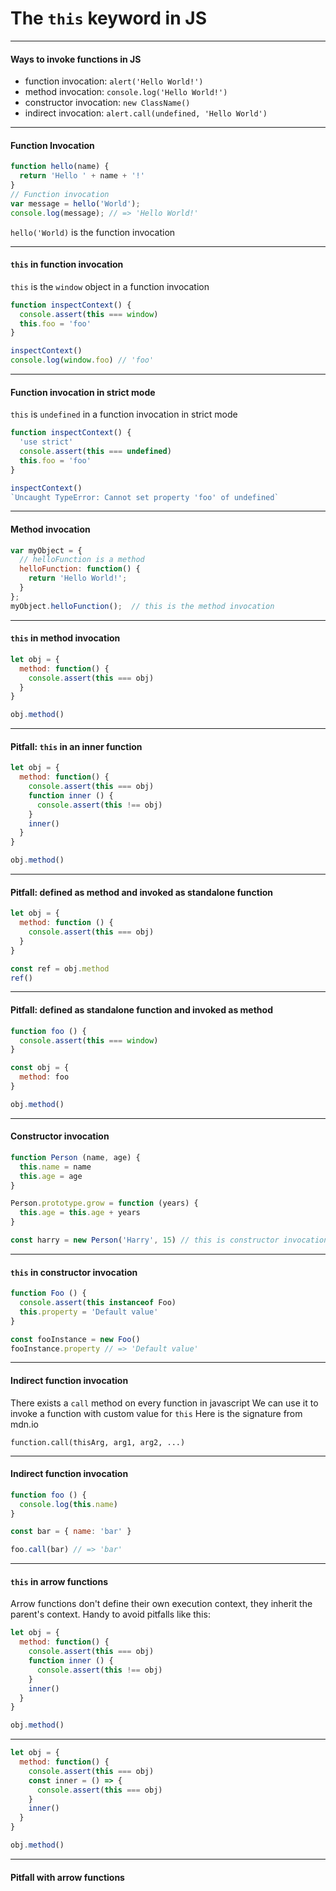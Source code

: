 # The  `this`  keyword in JS

---

#### Ways to invoke functions in JS

* function invocation: `alert('Hello World!')`
* method invocation: `console.log('Hello World!')`
* constructor invocation: `new ClassName()`
* indirect invocation: `alert.call(undefined, 'Hello World')`

---

#### Function Invocation

```js
function hello(name) {
  return 'Hello ' + name + '!'
}
// Function invocation
var message = hello('World');
console.log(message); // => 'Hello World!'
```

`hello('World)` is the function invocation

---

#### `this`  in function invocation

`this` is the `window` object in a function invocation

```js
function inspectContext() {
  console.assert(this === window)
  this.foo = 'foo'
}

inspectContext()
console.log(window.foo) // 'foo'
```

---

#### Function invocation in strict mode

`this` is `undefined` in a function invocation in strict mode

```js
function inspectContext() {
  'use strict'
  console.assert(this === undefined)
  this.foo = 'foo'
}

inspectContext()
`Uncaught TypeError: Cannot set property 'foo' of undefined`
```

---

#### Method invocation

```js
var myObject = {
  // helloFunction is a method
  helloFunction: function() {
    return 'Hello World!';
  }
};
myObject.helloFunction();  // this is the method invocation
```

---

####  `this`  in method invocation

```js
let obj = {
  method: function() {
    console.assert(this === obj)
  }
}

obj.method()
```

---

#### Pitfall:  `this`  in an inner function

```js
let obj = {
  method: function() {
    console.assert(this === obj)
    function inner () {
      console.assert(this !== obj)
    }
    inner()
  }
}

obj.method()
```

---

#### Pitfall: defined as method and invoked as standalone function

```js
let obj = {
  method: function () {
    console.assert(this === obj)
  }
}

const ref = obj.method
ref()
```

---

#### Pitfall: defined as standalone function and invoked as method

```js
function foo () {
  console.assert(this === window)
}

const obj = {
  method: foo
}

obj.method()
```

---

#### Constructor invocation

```js
function Person (name, age) {
  this.name = name
  this.age = age
}

Person.prototype.grow = function (years) {
  this.age = this.age + years
}

const harry = new Person('Harry', 15) // this is constructor invocation pattern
```

---

#### `this`  in constructor invocation

```js
function Foo () {
  console.assert(this instanceof Foo)
  this.property = 'Default value'
}

const fooInstance = new Foo()
fooInstance.property // => 'Default value'
```

---

#### Indirect function invocation

There exists a `call` method on every function in javascript
We can use it to invoke a function with custom value for `this` 
Here is the signature from mdn.io

`function.call(thisArg, arg1, arg2, ...)`

---

#### Indirect function invocation

```js
function foo () {
  console.log(this.name)
}

const bar = { name: 'bar' }

foo.call(bar) // => 'bar'
```

---

#### `this`  in arrow functions

Arrow functions don't define their own execution context, they inherit the parent's context.
Handy to avoid pitfalls like this:

```js
let obj = {
  method: function() {
    console.assert(this === obj)
    function inner () {
      console.assert(this !== obj)
    }
    inner()
  }
}

obj.method()
```

---

```js
let obj = {
  method: function() {
    console.assert(this === obj)
    const inner = () => {
      console.assert(this === obj)
    }
    inner()
  }
}

obj.method()
```

---

#### Pitfall with arrow functions
